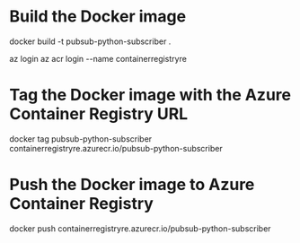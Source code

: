 # Build the Docker image

docker build -t pubsub-python-subscriber .

az login
az acr login --name containerregistryre

# Tag the Docker image with the Azure Container Registry URL

docker tag pubsub-python-subscriber containerregistryre.azurecr.io/pubsub-python-subscriber

# Push the Docker image to Azure Container Registry

docker push containerregistryre.azurecr.io/pubsub-python-subscriber
